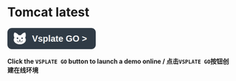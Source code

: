 # Tomcat latest

<a href="https://www.vsplate.com/?docker-compose=https://github.com/vsplate/dcenvs/tomcat/latest"><img alt="VSPLATE GO" src="https://raw.githubusercontent.com/vsplate/images/master/vsgo_btn.png" width="200px"></a>

**Click the `VSPLATE GO` button to launch a demo online / 点击`VSPLATE GO`按钮创建在线环境**